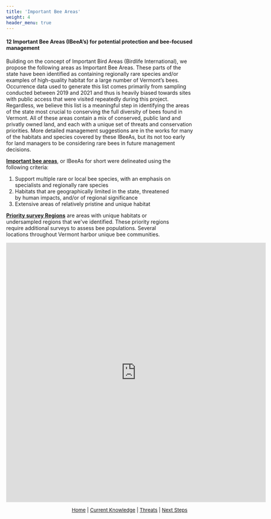 ```yaml
---
title: 'Important Bee Areas'
weight: 4
header_menu: true
---
```

<div class="lead">
<h4> 
12 Important Bee Areas (IBeeA’s) for potential protection and bee-focused management
</h4>
</div>

Building on the concept of Important Bird Areas (Birdlife International), we propose the following areas as Important Bee Areas. These parts of the state have been identified as containing regionally rare species and/or examples of high-quality habitat for a large number of Vermont’s bees. Occurrence data used to generate this list comes primarily from sampling conducted between 2019 and 2021 and thus is heavily biased towards sites with public access that were visited repeatedly during this project. Regardless, we believe this list is a meaningful step in identifying the areas of the state  most crucial to conserving the full diversity of bees found in Vermont. All of these areas contain a mix of conserved, public land and privatly owned land, and each with a unique set of threats and conservation priorities. More detailed management suggestions are in the works for many of the habitats and species covered by these IBeeAs, but its not too early for land managers to be considering rare bees in future management decisions. 

<div class="doubleColumn" style="width: 90%">


<div style="column-wide:100%">
<b><u>Important bee areas</u></b>, or IBeeAs for short were delineated using the following criteria:
 
 <ol>
  <li>Support multiple rare or local bee species, with an emphasis on specialists and regionally rare species</li>
  <li>Habitats that are geographically limited in the state, threatened by human impacts, and/or of regional significance</li>
  <li>Extensive areas of relatively pristine and unique habitat</li>
</ol> 

<b><u>Priority survey Regions</u></b> are areas with unique habitats or undersampled regions that we've identified. These priority regions require additional surveys to assess bee populations. Several locations throughout Vermont harbor unique bee communities. 
</div>

<div style="column-width:100%; width: 100%">
<iframe src="https://missions.vtatlasoflife.org/ImportantBeeAreas.html" onload='javascript:(function(o){o.style.height=o.contentWindow.document.body.scrollHeight+"px";}(this));' style="height:700px;width:700px;border:none;overflow:hidden;"></iframe>
</div>


</div>


<p style="font-size: 10pt; text-align: right; margin-right: 3%"><a href="https://vtecostudies.github.io/SoBees_LandingPage/">Home</a> | <a href="https://vtecostudies.github.io/SoBees_Current_Knowledge/">Current Knowledge</a> | <a href="https://vtecostudies.github.io/SoBees_Threats/">Threats</a> | <a href="https://vtecostudies.github.io/SoBees_Next_Steps/">Next Steps</a></p>